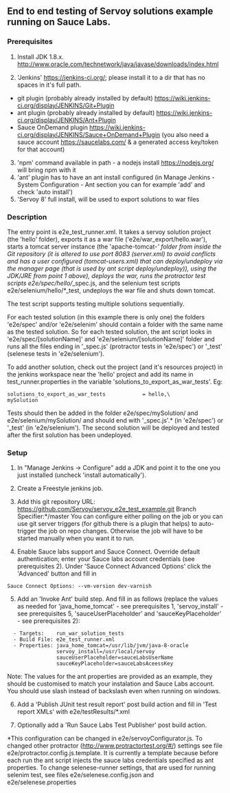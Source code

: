 ## End to end testing of Servoy solutions example running on Sauce Labs.

### Prerequisites

1. Install JDK 1.8.x. http://www.oracle.com/technetwork/java/javase/downloads/index.html

2. 'Jenkins' https://jenkins-ci.org/; please install it to a dir that has no spaces in it's full path.
  - git plugin (probably already installed by default) https://wiki.jenkins-ci.org/display/JENKINS/Git+Plugin
  - ant plugin (probably already installed by default) https://wiki.jenkins-ci.org/display/JENKINS/Ant+Plugin
  - Sauce OnDemand plugin https://wiki.jenkins-ci.org/display/JENKINS/Sauce+OnDemand+Plugin (you also need a sauce account https://saucelabs.com/ & a generated access key/token for that account)

3. 'npm' command available in path - a nodejs install https://nodejs.org/ will bring npm with it
4. 'ant' plugin has to have an ant install configured (in Manage Jenkins - System Configuration - Ant section you can for example 'add' and check 'auto install')
5. 'Servoy 8' full install, will be used to export solutions to war files

### Description

The entry point is e2e_test_runner.xml. It takes a servoy solution project (the 'hello' folder), exports it as a war file ('e2e/war_export/hello.war'), starts a tomcat server instance (the 'apache-tomcat-*' folder from inside the Git repository (it is altered to use port 8083 (server.xml) to avoid conflicts and has a user configured (tomcat-users.xml) that can deploy/undeploy via the manager page (that is used by ant script deploy/undeploy)), using the JDK/JRE from point 1 above), deploys the war, runs the protractor test scripts e2e/spec/hello/*_spec.js, and the selenium test scripts e2e/selenium/hello/*_test, undeploys the war file and shuts down tomcat.

The test script supports testing multiple solutions sequentially.

For each tested solution (in this example there is only one) the folders 'e2e/spec' and/or 'e2e/selenim' should contain a folder with the same name as the tested solution. So for each tested solution, the ant script looks in 'e2e/spec/[solutionName]' and 'e2e/selenium/[solutionName]' folder and runs all the files ending in '_spec.js' (protractor tests in 'e2e/spec') or '_test' (selenese tests in 'e2e/selenium').

To add another solution, check out the project (and it's resources project) in the jenkins workspace near the 'hello' project and add its name in test_runner.properties in the variable 'solutions_to_export_as_war_tests'. Eg:

```
solutions_to_export_as_war_tests			= hello,\
mySolution
```

Tests should then be added in the folder e2e/spec/mySolution/ and e2e/selenium/mySolution/ and should end with '_spec.js'.* (in 'e2e/spec') or '_test' (in 'e2e/selenium'). The second solution will be deployed and tested after the first solution has been undeployed.



### Setup

1. In "Manage Jenkins -> Configure" add a JDK and point it to the one you just installed (uncheck 'install automatically').

2. Create a Freestyle jenkins job.

3. Add this git repository URL: https://github.com/Servoy/servoy_e2e_test_example.git
Branch Specifier:*/master
You can configure either polling on the job or you can use git server triggers (for github there is a plugin that helps) to auto-trigger the job on repo changes. Otherwise the job will have to be started manually when you want it to run.

4. Enable Sauce labs support and Sauce Connect. Override default authentication; enter your Sauce labs account credentials (see prerequisites 2). Under 'Sauce Connect Advanced Options' click the 'Advanced' button and fill in
```
Sauce Connect Options: --vm-version dev-varnish
```

5. Add an 'Invoke Ant' build step. And fill in as follows (replace the values as needed for 'java_home_tomcat' - see prerequisites 1, 'servoy_install' - see prerequisites 5, 'sauceUserPlaceholder' and 'sauceKeyPlaceholder' - see prerequisites 2):
```
  - Targets: 	run_war_solution_tests
  - Build File: e2e_test_runner.xml
  - Properties: java_home_tomcat=/usr/lib/jvm/java-8-oracle
				servoy_install=/usr/local/servoy
				sauceUserPlaceholder=sauceLabsUserName
				sauceKeyPlaceholder=sauceLabsAceessKey
```
Note: The values for the ant properties are provided as an example, they should be customised to match your instalation and Sauce Labs account. You should use slash instead of backslash even when running on windows.

6. Add a 'Publish JUnit test result report' post build action and fill in 'Test report XMLs' with
e2e/testResults/*.xml

7. Optionally add a 'Run Sauce Labs Test Publisher' post build action.

*This configuration can be changed in e2e/servoyConfigurator.js. To changed other protractor (http://www.protractortest.org/#/) settings see file e2e/protractor.config.js.template. It is currently a template because before each run the ant script injects the sauce labs credentials specified as ant properties. To change selenese-runner settings, that are used for running selenim test, see files e2e/selenese.config.json and e2e/selenese.properties
